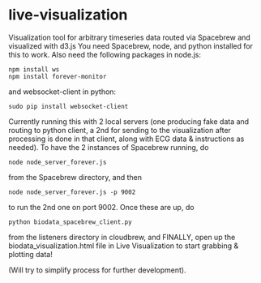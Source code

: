 live-visualization
==================

Visualization tool for arbitrary timeseries data routed via Spacebrew and visualized with d3.js
You need Spacebrew, node, and python installed for this to work. Also need the following packages in node.js: 

```
npm install ws
npm install forever-monitor
```
and websocket-client in python: 
```
sudo pip install websocket-client
```
Currently running this with 2 local servers (one producing fake data and routing to python client, a 2nd for sending to the visualization after processing is done in that client, along with ECG data & instructions as needed). 
To have the 2 instances of Spacebrew running, do 
```
node node_server_forever.js 
```
from the Spacebrew directory, and then
```
node node_server_forever.js -p 9002
```
to run the 2nd one on port 9002. 
Once these are up, do 
```
python biodata_spacebrew_client.py
```
from the listeners directory in cloudbrew, and FINALLY, open up the biodata_visualization.html file in Live Visualization to start grabbing & plotting data! 

(Will try to simplify process for further development). 
